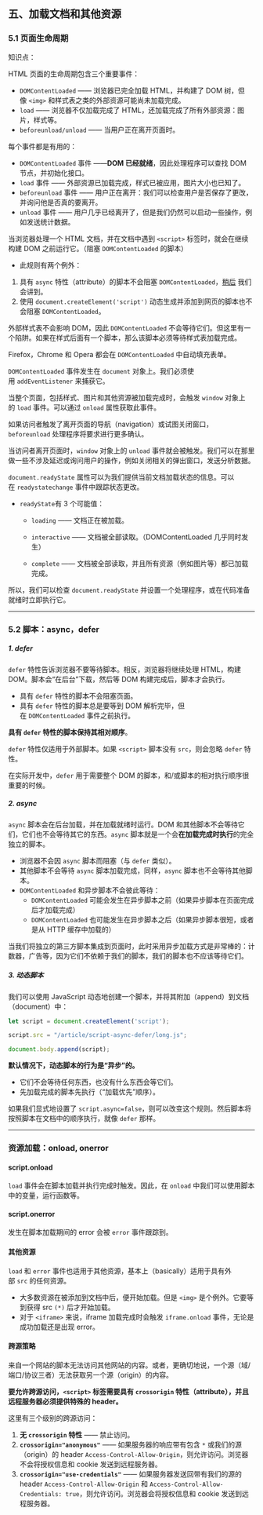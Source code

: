 ## 五、加载文档和其他资源

### 5.1 页面生命周期

知识点：

HTML 页面的生命周期包含三个重要事件：

- `DOMContentLoaded` —— 浏览器已完全加载 HTML，并构建了 DOM 树，但像 `<img>` 和样式表之类的外部资源可能尚未加载完成。
- `load` —— 浏览器不仅加载完成了 HTML，还加载完成了所有外部资源：图片，样式等。
- `beforeunload/unload` —— 当用户正在离开页面时。

每个事件都是有用的：

- `DOMContentLoaded` 事件 ——**DOM 已经就绪**，因此处理程序可以查找 DOM 节点，并初始化接口。
- `load` 事件 —— 外部资源已加载完成，样式已被应用，图片大小也已知了。
- `beforeunload` 事件 —— 用户正在离开：我们可以检查用户是否保存了更改，并询问他是否真的要离开。
- `unload` 事件 —— 用户几乎已经离开了，但是我们仍然可以启动一些操作，例如发送统计数据。

当浏览器处理一个 HTML 文档，并在文档中遇到 `<script>` 标签时，就会在继续构建 DOM 之前运行它。（阻塞 `DOMContentLoaded` 的脚本）

+ 此规则有两个例外：
1. 具有 `async` 特性（attribute）的脚本不会阻塞 `DOMContentLoaded`，[稍后](https://zh.javascript.info/script-async-defer) 我们会讲到。
2. 使用 `document.createElement('script')` 动态生成并添加到网页的脚本也不会阻塞 `DOMContentLoaded`。

外部样式表不会影响 DOM，因此 `DOMContentLoaded` 不会等待它们。但这里有一个陷阱。如果在样式后面有一个脚本，那么该脚本必须等待样式表加载完成。

Firefox，Chrome 和 Opera 都会在 `DOMContentLoaded` 中自动填充表单。

`DOMContentLoaded` 事件发生在 `document` 对象上。我们必须使用 `addEventListener` 来捕获它。

当整个页面，包括样式、图片和其他资源被加载完成时，会触发 `window` 对象上的 `load` 事件。可以通过 `onload` 属性获取此事件。

如果访问者触发了离开页面的导航（navigation）或试图关闭窗口，`beforeunload` 处理程序将要求进行更多确认。

当访问者离开页面时，`window` 对象上的 `unload` 事件就会被触发。我们可以在那里做一些不涉及延迟或询问用户的操作，例如关闭相关的弹出窗口，发送分析数据。

`document.readyState` 属性可以为我们提供当前文档加载状态的信息。可以在 `readystatechange` 事件中跟踪状态更改。

+ `readyState`有 3 个可能值：
  
  + `loading` —— 文档正在被加载。
  
  + `interactive` —— 文档被全部读取。（DOMContentLoaded 几乎同时发生）
  
  + `complete` —— 文档被全部读取，并且所有资源（例如图片等）都已加载完成。

所以，我们可以检查 `document.readyState` 并设置一个处理程序，或在代码准备就绪时立即执行它。

---

### 5.2 脚本：async，defer

##### 1. defer

`defer` 特性告诉浏览器不要等待脚本。相反，浏览器将继续处理 HTML，构建 DOM。脚本会“在后台”下载，然后等 DOM 构建完成后，脚本才会执行。

- 具有 `defer` 特性的脚本不会阻塞页面。
- 具有 `defer` 特性的脚本总是要等到 DOM 解析完毕，但在 `DOMContentLoaded` 事件之前执行。

**具有 `defer` 特性的脚本保持其相对顺序**。

`defer` 特性仅适用于外部脚本。如果 `<script>` 脚本没有 `src`，则会忽略 `defer` 特性。

在实际开发中，`defer` 用于需要整个 DOM 的脚本，和/或脚本的相对执行顺序很重要的时候。

##### 2. async

`async` 脚本会在后台加载，并在加载就绪时运行。DOM 和其他脚本不会等待它们，它们也不会等待其它的东西。`async` 脚本就是一个会**在加载完成时执行**的完全独立的脚本。

- 浏览器不会因 `async` 脚本而阻塞（与 `defer` 类似）。
- 其他脚本不会等待 `async` 脚本加载完成，同样，`async` 脚本也不会等待其他脚本。
- `DOMContentLoaded` 和异步脚本不会彼此等待：
  - `DOMContentLoaded` 可能会发生在异步脚本之前（如果异步脚本在页面完成后才加载完成）
  - `DOMContentLoaded` 也可能发生在异步脚本之后（如果异步脚本很短，或者是从 HTTP 缓存中加载的）

当我们将独立的第三方脚本集成到页面时，此时采用异步加载方式是非常棒的：计数器，广告等，因为它们不依赖于我们的脚本，我们的脚本也不应该等待它们。

##### 3. 动态脚本

我们可以使用 JavaScript 动态地创建一个脚本，并将其附加（append）到文档（document）中：

```javascript
let script = document.createElement('script');

script.src = "/article/script-async-defer/long.js";

document.body.append(script);
```

**默认情况下，动态脚本的行为是“异步”的。**

- 它们不会等待任何东西，也没有什么东西会等它们。
- 先加载完成的脚本先执行（“加载优先”顺序）。

如果我们显式地设置了 `script.async=false`，则可以改变这个规则。然后脚本将按照脚本在文档中的顺序执行，就像 `defer` 那样。

---

### 资源加载：onload, onerror

#### script.onload

`load` 事件会在脚本加载并执行完成时触发。因此，在 `onload` 中我们可以使用脚本中的变量，运行函数等。

#### script.onerror

发生在脚本加载期间的 error 会被 `error` 事件跟踪到。

#### 其他资源

`load` 和 `error` 事件也适用于其他资源，基本上（basically）适用于具有外部 `src` 的任何资源。

- 大多数资源在被添加到文档中后，便开始加载。但是 `<img>` 是个例外。它要等到获得 src `(*)` 后才开始加载。
- 对于 `<iframe>` 来说，iframe 加载完成时会触发 `iframe.onload` 事件，无论是成功加载还是出现 error。

#### 跨源策略

来自一个网站的脚本无法访问其他网站的内容。或者，更确切地说，一个源（域/端口/协议三者）无法获取另一个源（origin）的内容。

**要允许跨源访问，`<script>` 标签需要具有 `crossorigin` 特性（attribute），并且远程服务器必须提供特殊的 header。**

这里有三个级别的跨源访问：

1. **无 `crossorigin` 特性** —— 禁止访问。
2. **`crossorigin="anonymous"`** —— 如果服务器的响应带有包含 `*` 或我们的源（origin）的 header `Access-Control-Allow-Origin`，则允许访问。浏览器不会将授权信息和 cookie 发送到远程服务器。
3. **`crossorigin="use-credentials"`** —— 如果服务器发送回带有我们的源的 header `Access-Control-Allow-Origin` 和 `Access-Control-Allow-Credentials: true`，则允许访问。浏览器会将授权信息和 cookie 发送到远程服务器。
